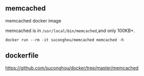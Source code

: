 ## memcached

memcached docker image

memcached is in `/usr/local/bin/memcached`,and only 100KB+.



```
docker run --rm -it suconghou/memcached memcached -h
```

## dockerfile

https://github.com/suconghou/docker/tree/master/memcached
